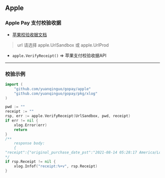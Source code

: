 ## Apple
### Apple Pay 支付校验收据

* [苹果校验收据文档](https://developer.apple.com/documentation/appstorereceipts/verifyreceipt)

> url 请选择 apple.UrlSandbox 或 apple.UrlProd

* `apple.VerifyReceipt()` => 苹果支付校验收据API

---

### 校验示例

```go
import (
    "github.com/yuanqinguo/gopay/apple"
    "github.com/yuanqinguo/gopay/pkg/xlog"
)

pwd := ""
receipt := ""
rsp, err := apple.VerifyReceipt(UrlSandbox, pwd, receipt)
if err != nil {
    xlog.Error(err)
    return
}
/**
    response body:
    {
"receipt":{"original_purchase_date_pst":"2021-08-14 05:28:17 America/Los_Angeles", "purchase_date_ms":"1628944097586", "unique_identifier":"13f339a765b706f8775f729723e9b889b0cbb64e", "original_transaction_id":"1000000859439868", "bvrs":"10", "transaction_id":"1000000859439868", "quantity":"1", "in_app_ownership_type":"PURCHASED", "unique_vendor_identifier":"6DFDEA8B-38CE-4710-A1E1-BAEB8B66FEBD", "item_id":"1581250870", "version_external_identifier":"0", "bid":"com.huochai.main", "is_in_intro_offer_period":"false", "product_id":"10002", "purchase_date":"2021-08-14 12:28:17 Etc/GMT", "is_trial_period":"false", "purchase_date_pst":"2021-08-14 05:28:17 America/Los_Angeles", "original_purchase_date":"2021-08-14 12:28:17 Etc/GMT", "original_purchase_date_ms":"1628944097586"}, "status":0}
*/
if rsp.Receipt != nil {
    xlog.Infof("receipt:%+v", rsp.Receipt)
}
```